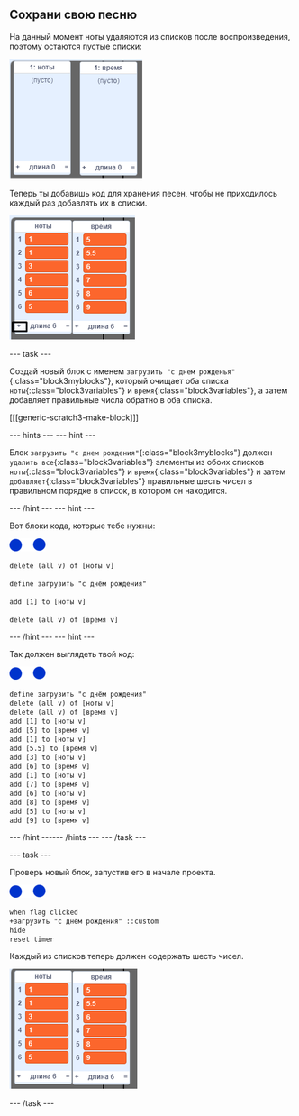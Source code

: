 ## Сохрани свою песню

На данный момент ноты удаляются из списков после воспроизведения, поэтому остаются пустые списки:

![Пустые списки](images/empty-lists.png)

Теперь ты добавишь код для хранения песен, чтобы не приходилось каждый раз добавлять их в списки.

![Добавь ноты и время в списки](images/lists-add-annotated.png)

--- task ---

Создай новый блок с именем `загрузить "с днем рожденья"`{:class="block3myblocks"}, который очищает оба списка `ноты`{:class="block3variables"} и `время`{:class="block3variables"}, а затем добавляет правильные числа обратно в оба списка. 

[[[generic-scratch3-make-block]]]

--- hints ---
 --- hint ---

Блок `загрузить "с днем рождения"`{:class="block3myblocks"} должен `удалить все`{:class="block3variables"} элементы из обоих списков `ноты`{:class="block3variables"} и `время`{:class="block3variables"} и затем `добавляет`{:class="block3variables"} правильные шесть чисел в правильном порядке в список, в котором он находится.

--- /hint --- --- hint ---

Вот блоки кода, которые тебе нужны:

![ноты-спрайт](images/note-sprite.png)

```blocks3
delete (all v) of [ноты v]

define загрузить "с днём рождения"

add [1] to [ноты v]

delete (all v) of [время v]
```

--- /hint --- --- hint ---

Так должен выглядеть твой код:

![ноты-спрайт](images/note-sprite.png)

```blocks3
define загрузить "с днём рождения"
delete (all v) of [ноты v]
delete (all v) of [время v]
add [1] to [ноты v]
add [5] to [время v]
add [1] to [ноты v]
add [5.5] to [время v]
add [3] to [ноты v]
add [6] to [время v]
add [1] to [ноты v]
add [7] to [время v]
add [6] to [ноты v]
add [8] to [время v]
add [5] to [ноты v]
add [9] to [время v]
```

--- /hint ------ /hints --- --- /task ---

--- task ---

Проверь новый блок, запустив его в начале проекта.

![ноты-спрайт](images/note-sprite.png)

```blocks3
when flag clicked
+загрузить "с днём рождения" ::custom
hide
reset timer
```

Каждый из списков теперь должен содержать шесть чисел.

![Списки нот и времени](images/lists-add.png)

--- /task ---